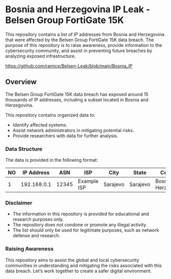 # Bosnia and Herzegovina IP Leak - Belsen Group FortiGate 15K

This repository contains a list of IP addresses from Bosnia and Herzegovina that were affected by the Belsen Group FortiGate 15K data breach. The purpose of this repository is to raise awareness, provide information to the cybersecurity community, and assist in preventing future breaches by analyzing exposed infrastructure.

https://github.com/ramice/Belsen-Leak/blob/main/Bosnia_IP

## Overview

The Belsen Group FortiGate 15K data breach has exposed around 15 thousands of IP addresses, including a subset located in Bosnia and Herzegovina. 

This repository contains organized data to:

- Identify affected systems.
- Assist network administrators in mitigating potential risks.
- Provide researchers with data for further analysis.

### Data Structure

The data is provided in the following format:

| **NO** | **IP Address**    | **ASN** | **ISP**                        | **City**    | **State** | **Country**               |
|--------|-------------------|---------|--------------------------------|-------------|-----------|--------------------------|
| 1      | 192.168.0.1       | 12345   | Example ISP                   | Sarajevo    | Sarajevo  | Bosnia and Herzegovina  |


### Disclaimer

- The information in this repository is provided for educational and research purposes only.
- The repository does not condone or promote any illegal activity.
- The list should only be used for legitimate purposes, such as network defense and research.



###  Raising Awareness

This repository aims to assist the global and local cybersecurity communities in understanding and mitigating the risks associated with this data breach. Let’s work together to create a safer digital environment.
